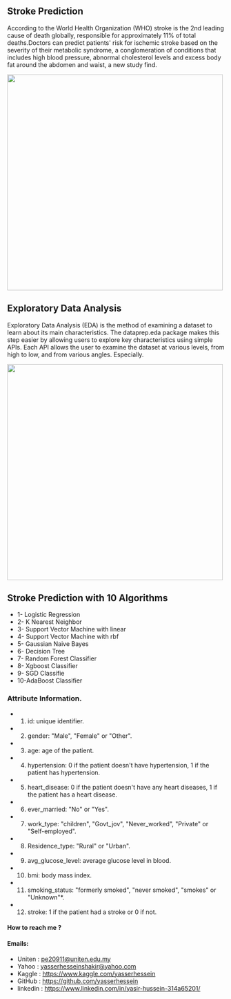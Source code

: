 ## Stroke Prediction 
According to the World Health Organization (WHO) stroke is the 2nd leading cause of death globally, responsible for approximately 11% of total deaths.Doctors can predict patients' risk for ischemic stroke based on the severity of their metabolic syndrome, a conglomeration of conditions that includes high blood pressure, abnormal cholesterol levels and excess body fat around the abdomen and waist, a new study find.

<img src="https://guardian.ng/wp-content/uploads/2017/06/brainomixstroke.jpg" width="500px">

## Exploratory Data Analysis

Exploratory Data Analysis (EDA) is the method of examining a dataset to learn about its main characteristics. The dataprep.eda package makes this step easier by allowing users to explore key characteristics using simple APIs. Each API allows the user to examine the dataset at various levels, from high to low, and from various angles. Especially.

<img src="https://encrypted-tbn0.gstatic.com/images?q=tbn:ANd9GcREYfRclj8FnDD3fE9BQNivtsj1XBoFg89AWeGgYRgyldGk_nKvfGe0q-OVDw-8deNpSA4&usqp=CAU" width="500px">


## Stroke Prediction with 10 Algorithms

* 1- Logistic Regression
* 2- K Nearest Neighbor
* 3- Support Vector Machine with linear
* 4- Support Vector Machine with rbf
* 5- Gaussian Naive Bayes
* 6- Decision Tree
* 7- Random Forest Classifier
* 8- Xgboost Classifier
* 9- SGD Classifie
* 10-AdaBoost Classifier

### Attribute Information.

* 1) id: unique identifier.
* 2) gender: "Male", "Female" or "Other".
* 3) age: age of the patient.
* 4) hypertension: 0 if the patient doesn't have hypertension, 1 if the patient has hypertension.
* 5) heart_disease: 0 if the patient doesn't have any heart diseases, 1 if the patient has a heart disease.
* 6) ever_married: "No" or "Yes".
* 7) work_type: "children", "Govt_jov", "Never_worked", "Private" or "Self-employed".
* 8) Residence_type: "Rural" or "Urban".
* 9) avg_glucose_level: average glucose level in blood.
* 10) bmi: body mass index.
* 11) smoking_status: "formerly smoked", "never smoked", "smokes" or "Unknown"*.
* 12) stroke: 1 if the patient had a stroke or 0 if not.


#### How to reach me ?

#### Emails:

* Uniten : pe20911@uniten.edu.my
* Yahoo : yasserhesseinshakir@yahoo.com
* Kaggle : https://www.kaggle.com/yasserhessein
* GitHub : https://github.com/yasserhessein
* linkedin : https://www.linkedin.com/in/yasir-hussein-314a65201/

